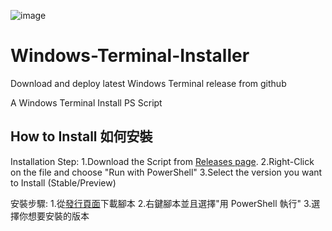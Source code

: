 ![image](https://user-images.githubusercontent.com/61717681/144710278-d54badd4-c33e-4742-b785-6d1cdbb5bb41.png)

# Windows-Terminal-Installer
Download and deploy latest Windows Terminal release from github

A Windows Terminal Install PS Script

## How to Install 如何安裝

Installation Step:
1.Download the Script from [Releases
page](https://github.com/justinlin099/Windows-Terminal-Installer/releases).
2.Right-Click on the file and choose "Run with PowerShell"
3.Select the version you want to Install (Stable/Preview)

安裝步驟:
1.從[發行頁面](https://github.com/justinlin099/Windows-Terminal-Installer/releases)下載腳本
2.右鍵腳本並且選擇"用 PowerShell 執行"
3.選擇你想要安裝的版本
